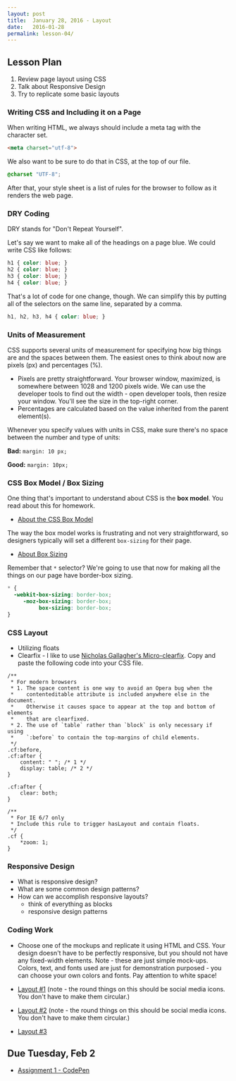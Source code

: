 ```yaml
---
layout: post
title:  January 28, 2016 - Layout
date:   2016-01-28
permalink: lesson-04/
---
```


## Lesson Plan

1. Review page layout using CSS
2. Talk about Responsive Design
3. Try to replicate some basic layouts

### Writing CSS and Including it on a Page

When writing HTML, we always should include a meta tag with the character set.

```html
<meta charset="utf-8">
```

We also want to be sure to do that in CSS, at the top of our file.

```css
@charset "UTF-8";
```

After that, your style sheet is a list of rules for the browser to follow as it renders the web page.

### DRY Coding

DRY stands for "Don't Repeat Yourself".

Let's say we want to make all of the headings on a page blue.  We could write CSS like follows:

```css
h1 { color: blue; }
h2 { color: blue; }
h3 { color: blue; }
h4 { color: blue; }
```

That's a lot of code for one change, though. We can simplify this by putting all of the selectors on the same line, separated by a comma.

```css
h1, h2, h3, h4 { color: blue; }
```

### Units of Measurement

CSS supports several units of measurement for specifying how big things are and the spaces between them. The easiest ones to think about now are pixels (px) and percentages (%).

- Pixels are pretty straightforward. Your browser window, maximized, is somewhere between 1028 and 1200 pixels wide.  We can use the developer tools to find out the width - open developer tools, then resize your window.  You'll see the size in the top-right corner.
- Percentages are calculated based on the value inherited from the parent element(s).

Whenever you specify values with units in CSS, make sure there's no space between the number and type of units:

**Bad:** `margin: 10 px;`

**Good:** `margin: 10px;`

### CSS Box Model / Box Sizing

One thing that's important to understand about CSS is the **box model**.  You read about this for homework.

- [About the CSS Box Model](http://learnlayout.com/box-model.html)

The way the box model works is frustrating and not very straightforward, so designers typically will set a different `box-sizing` for their page.

- [About Box Sizing](http://learnlayout.com/box-sizing.html)

Remember that `*` selector?  We're going to use that now for making all the things on our page have border-box sizing.

```css
* {
  -webkit-box-sizing: border-box;
     -moz-box-sizing: border-box;
          box-sizing: border-box;
}
```

### CSS Layout

- Utilizing floats
- Clearfix - I like to use [Nicholas Gallagher's Micro-clearfix](http://nicolasgallagher.com/micro-clearfix-hack/).  Copy and paste the following code into your CSS file.

```
/**
 * For modern browsers
 * 1. The space content is one way to avoid an Opera bug when the
 *    contenteditable attribute is included anywhere else in the document.
 *    Otherwise it causes space to appear at the top and bottom of elements
 *    that are clearfixed.
 * 2. The use of `table` rather than `block` is only necessary if using
 *    `:before` to contain the top-margins of child elements.
 */
.cf:before,
.cf:after {
    content: " "; /* 1 */
    display: table; /* 2 */
}

.cf:after {
    clear: both;
}

/**
 * For IE 6/7 only
 * Include this rule to trigger hasLayout and contain floats.
 */
.cf {
    *zoom: 1;
}
```


### Responsive Design

- What is responsive design?
- What are some common design patterns?
- How can we accomplish responsive layouts?
  - think of everything as blocks
  - responsive design patterns

### Coding Work

- Choose one of the mockups and replicate it using HTML and CSS.  Your design doesn't have to be perfectly responsive, but you should not have any fixed-width elements.  Note - these are just simple mock-ups.  Colors, text, and fonts used are just for demonstration purposed - you can choose your own colors and fonts.  Pay attention to white space!

- <a href="../media/0202/layout1.png">Layout #1</a> (note - the round things on this should be social media icons.  You don't have to make them circular.)
- <a href="../media/0202/layout2.png">Layout #2</a>  (note - the round things on this should be social media icons.  You don't have to make them circular.)
- <a href="../media/0202/layout3.png">Layout #3</a>

## Due Tuesday, Feb 2

- [Assignment 1 - CodePen](/assignments/01-codepen.html)
